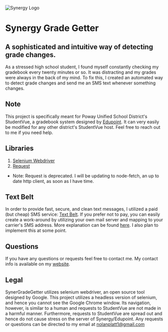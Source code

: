 ![Synergy Logo](https://play-lh.googleusercontent.com/43vg9yqJ6keUxcLmlhILmpAGVG5q1XTpKtkUDMiggTWvzD7j_vi8bdqRI23dWnEy7A)
# Synergy Grade Getter
## A sophisticated and intuitive way of detecting grade changes. 
As a stressed high school student, I found myself constantly checking my gradebook every twenty minutes or so. It was distracting and my grades were always in the back of my mind. To fix this, I created an automated way to detect grade changes and send me an SMS text whenever something changes.


## Note
This project is specifically meant for Poway Unified School District's StudentVue, a gradebook system designed by [Edupoint](https://edupoint.com/). It can very easily be modified for any other district's StudentVue host. Feel free to reach out to me if you need help.

## Libraries
1. [Selenium Webdriver](https://www.npmjs.com/package/selenium-webdriver)
2. [Request](https://www.npmjs.com/package/request)
  - Note: Request is deprecated. I will be updating to node-fetch, an up to date http client, as soon as I have time.
 
## Text Belt
In order to provide fast, secure, and clean text messages, I utilized a paid (but cheap) SMS service: [Text Belt](https://textbelt.com/). 
If you prefer not to pay, you can easily create a work-around by utilizing your own mail server and mapping to your carrier's SMS address. More explanation can be found [here](https://www.npmjs.com/package/textbelt/v/0.0.2). I also plan to implement this at some point.

## Questions
If you have any questions or requests feel free to contact me. My contact info is available on my [website](https://nolanplatt.com).

## Legal
SynerGradeGetter utilizes selenium webdriver, an open source tool designed by Google. This project utilizes a headless version of selenium, and hence you cannot see the Google Chrome window. Its navigation, however, is similar to a human and requests to StudentVue are not made in a harmful manner. Furthermore, requests to StudentVue are spread out and hence do not cause stress on the server of Synergy/Edupoint. Any requests or questions can be directed to my email at nolanplatt1@gmail.com 
